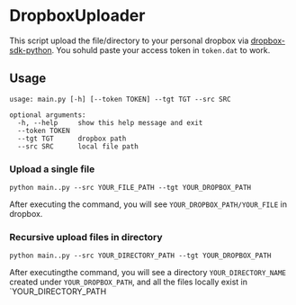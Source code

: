 # DropboxUploader

This script upload the file/directory to your personal dropbox via [dropbox-sdk-python](https://github.com/dropbox/dropbox-sdk-python).
You sohuld paste your access token in `token.dat` to work.

## Usage

```
usage: main.py [-h] [--token TOKEN] --tgt TGT --src SRC

optional arguments:
  -h, --help     show this help message and exit
  --token TOKEN
  --tgt TGT      dropbox path
  --src SRC      local file path
```

### Upload a single file

`python main..py --src YOUR_FILE_PATH --tgt YOUR_DROPBOX_PATH`

After executing the command, you will see `YOUR_DROPBOX_PATH/YOUR_FILE` in dropbox.

### Recursive upload files in directory

`python main..py --src YOUR_DIRECTORY_PATH --tgt YOUR_DROPBOX_PATH`

After executingthe command, you will see a directory `YOUR_DIRECTORY_NAME` created under `YOUR_DROPBOX_PATH`, and all the files locally exist in `YOUR_DIRECTORY_PATH

